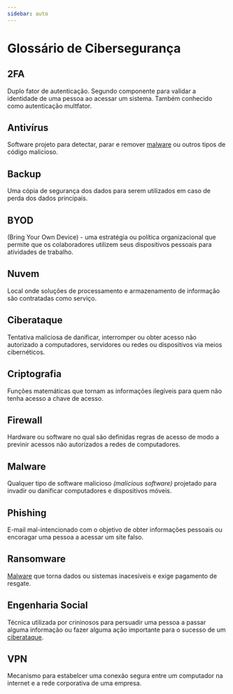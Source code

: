 ```yaml
---
sidebar: auto
---
```


# Glossário de Cibersegurança

## 2FA
Duplo fator de autenticação. Segundo componente para validar a identidade de uma pessoa ao acessar um sistema. Também conhecido como autenticação multfator.

## Antivírus
Software projeto para detectar, parar e remover [malware](#malware) ou outros tipos de código malicioso.

## Backup
Uma cópia de segurança dos dados para serem utilizados em caso de perda dos dados principais.

## BYOD
(Bring Your Own Device) - uma estratégia ou política organizacional que permite que os colaboradores utilizem seus dispositivos pessoais para atividades de trabalho. 

## Nuvem
Local onde soluções de processamento e armazenamento de informação são contratadas como serviço.  

## Ciberataque
Tentativa maliciosa de danificar, interromper ou obter acesso não autorizado a computadores, servidores ou redes ou dispositivos via meios cibernéticos.

## Criptografia
Funções matemáticas que tornam as informações ilegíveis para quem não tenha acesso a chave de acesso.

## Firewall
Hardware ou software no qual são definidas regras de acesso de modo a previnir acessos não autorizados a redes de computadores.

## Malware
Qualquer tipo de software malicioso *(malicious software)* projetado para invadir ou danificar computadores e dispositivos móveis.

## Phishing
E-mail mal-intencionado com o objetivo de obter informações pessoais ou encoragar uma pessoa a acessar um site falso. 

## Ransomware
[Malware](#malware) que torna dados ou sistemas inacesíveis e exige pagamento de resgate.

## Engenharia Social
Técnica utilizada por crininosos para persuadir uma pessoa a passar alguma informação ou fazer alguma ação importante para o sucesso de um [ciberataque](#ciberataque).

## VPN
Mecanismo para estabelcer uma conexão segura entre um computador na internet e a rede corporativa de uma empresa.
